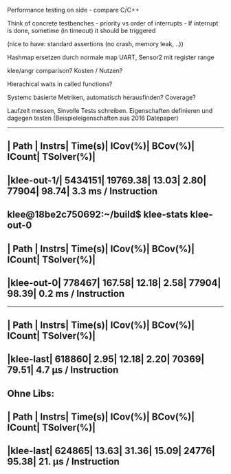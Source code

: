 Performance testing on side
	- compare C/C++

Think of concrete testbenches
	- priority vs order of interrupts
	- If interrupt is done, sometime (in timeout) it should be triggered

(nice to have: standard assertions (no crash, memory leak, ..))

Hashmap ersetzen durch normale map
UART, Sensor2 mit register range

klee/angr comparison?
	Kosten / Nutzen?

Hierachical waits in called functions?

Systemc basierte Metriken, automatisch herausfinden?
    Coverage?

Laufzeit messen, Sinvolle Tests schreiben.
    Eigenschaften definieren und dagegen testen (Beispieleigenschaften aus 2016 Datepaper)

--------------------------------------------------------------------------
|   Path    |  Instrs|  Time(s)|  ICov(%)|  BCov(%)|  ICount|  TSolver(%)|
--------------------------------------------------------------------------
|klee-out-1/| 5434151| 19769.38|    13.03|     2.80|   77904|       98.74|	3.3 ms / Instruction
--------------------------------------------------------------------------

klee@18be2c750692:~/build$ klee-stats klee-out-0
-------------------------------------------------------------------------
|   Path   |  Instrs|  Time(s)|  ICov(%)|  BCov(%)|  ICount|  TSolver(%)|
-------------------------------------------------------------------------
|klee-out-0|  778467|   167.58|    12.18|     2.58|   77904|       98.39|	0.2 ms / Instruction
-------------------------------------------------------------------------

------------------------------------------------------------------------
|  Path   |  Instrs|  Time(s)|  ICov(%)|  BCov(%)|  ICount|  TSolver(%)|
------------------------------------------------------------------------
|klee-last|  618860|     2.95|    12.18|     2.20|   70369|       79.51|	4.7 µs / Instruction
------------------------------------------------------------------------

Ohne Libs:
------------------------------------------------------------------------
|  Path   |  Instrs|  Time(s)|  ICov(%)|  BCov(%)|  ICount|  TSolver(%)|
------------------------------------------------------------------------
|klee-last|  624865|    13.63|    31.36|    15.09|   24776|       95.38|	21. µs / Instruction
------------------------------------------------------------------------